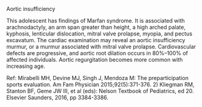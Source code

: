 Aortic insufficiency

This adolescent has findings of Marfan syndrome. It is associated with arachnodactyly, an arm span greater than height, a high arched palate, kyphosis, lenticular dislocation, mitral valve prolapse, myopia, and pectus excavatum. The cardiac examination may reveal an aortic insufficiency murmur, or a murmur associated with mitral valve prolapse. Cardiovascular defects are progressive, and aortic root dilation occurs in 80%–100% of affected individuals. Aortic regurgitation becomes more common with increasing age.

Ref: Mirabelli MH, Devine MJ, Singh J, Mendoza M: The preparticipation sports evaluation. Am Fam Physician 2015;92(5):371-376.  2) Kliegman RM, Stanton BF, Geme JW III, et al (eds): Nelson Textbook of Pediatrics, ed 20. Elsevier Saunders, 2016, pp 3384-3386.